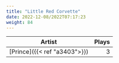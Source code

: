 ```yaml
---
title: "Little Red Corvette"
date: 2022-12-08/2022T07:17:23
weight: 84
---
```




 Artist | Plays 
----- | -----:
[Prince]({{< ref "a3403">}}) | 3
